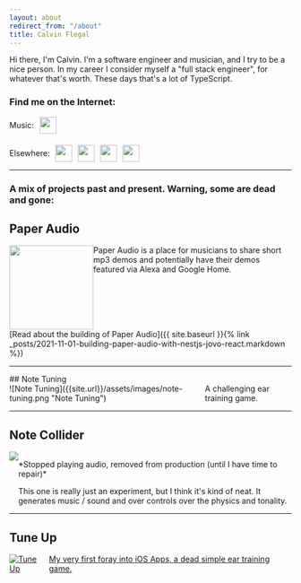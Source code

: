 ```yaml
---
layout: about
redirect_from: "/about"
title: Calvin Flegal
---
```


<p style="max-width: 800px">
  Hi there, I'm Calvin. I'm a software engineer and musician, and I try to be a nice person. In my career I consider myself a "full stack engineer", for whatever that's worth. These days that's a lot of TypeScript.</p>

<h3>Find me on the Internet:</h3>

<div style="display: flex; flexDirection: row; align-items: center">
<span>Music:</span>
<a style="display: flex; align-items: center; margin-left: 10px" href="https://open.spotify.com/artist/16MSVHbEEVtCo1G9QjyQAs?si=WCtmXwbJRoqkOqljBYe7dQ">
<img height="30px" width="30px" src="{{site.url}}/assets/images/spotify.svg" />
</a>
</div>

<div style="display: flex; flexDirection: row; align-items: center; margin-top: 20px">
<span>Elsewhere:</span>
<a style="display: flex; align-items: center; margin-left: 10px" href="https://twitter.com/calflegal">
<img height="30px" width="30px" src="{{site.url}}/assets/images/twitter.svg" />
</a>
<a style="display: flex; align-items: center; margin-left: 10px" href="https://www.instagram.com/mezcalvin/">
<img height="30px" width="30px" src="{{site.url}}/assets/images/instagram.svg" />
</a>
<a style="display: flex; align-items: center; margin-left: 10px" href="https://www.tiktok.com/@mezcalvin">
<img height="30px" width="30px" src="{{site.url}}/assets/images/tiktok.svg" />
</a>
<a style="display: flex; align-items: center; margin-left: 10px" href="https://www.linkedin.com/in/calvin-flegal-96369315/">
<img height="30px" width="30px" src="{{site.url}}/assets/images/linkedin.svg" />
</a>
</div>

<hr />

<h3 style="margin-bottom: 20px">A mix of projects past and present. Warning, some are dead and gone:</h3>

## Paper Audio

<a href="https://paperaudio.com" class="app-link" style="display: flex;
text-decoration: none" >
<img src="{{site.url}}/assets/images/paper-logo-center.svg" height="150px"
width="150px" />
<span class="app-description">Paper Audio is a place for musicians to share
short mp3 demos and potentially have their demos featured via Alexa and Google
Home.</span>
</a>
<span>
[Read about the building of Paper Audio]({{ site.baseurl }}{% link _posts/2021-11-01-building-paper-audio-with-nestjs-jovo-react.markdown %})
</span>

<hr />
## Note Tuning

<a href="https://www.notetuning.com" class="app-link" style="display: flex; text-decoration: none" >
![Note Tuning]({{site.url}}/assets/images/note-tuning.png "Note Tuning")
<span class="app-description">A challenging ear training game.</span>
</a>
<hr />

## Note Collider

<div style="display: flex" class="app-link">
<img src="{{site.url}}/assets/images/note-collider.jpg" />
<span class="app-description"> <p>*Stopped playing audio, removed from production (until I have time to repair)* </p>This one is really just an experiment, but I think
it's kind of neat. It generates music / sound and over controls over the physics
and tonality.</span>
</div>
<hr />

## Tune Up

<a
href="https://itunes.apple.com/us/app/tuneup-lite-intonation-ear-training-game/id884607905?ls=1&mt=8" class="app-link" style="display: flex;" >
![Tune Up]({{site.url}}/assets/images/tune-up.jpg "Note Tuning")
<span class="app-description">My very first foray into iOS Apps, a dead simple
ear training game.</span>
</a>
